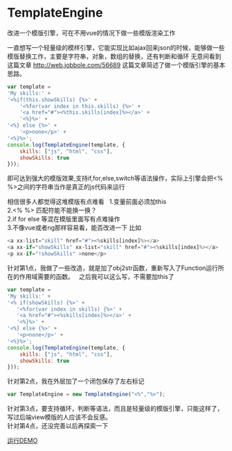# TemplateEngine
改进一个模版引擎，可在不用vue的情况下做一些模版渲染工作

一直想写一个轻量级的模样引擎，它能实现比如ajax回来json的时候，能够做一些模版替换工作，主要是字符串，对象，数组的替换，还有判断和循环
无意间看到这篇文章 http://web.jobbole.com/56689  这篇文章简述了做一个模版引擎的基本思路。  

```javascript
var template =  
'My skills:' +  
'<%if(this.showSkills) {%>' +  
    '<%for(var index in this.skills) {%>' +  
    '<a href="#"><%this.skills[index]%></a>' +  
    '<%}%>' +  
'<%} else {%>' +  
    '<p>none</p>' +  
'<%}%>';  
console.log(TemplateEngine(template, {  
    skills: ["js", "html", "css"],  
    showSkills: true  
}));  
```

即可达到强大的模版效果,支持if,for,else,switch等语法操作，实际上引擎会把<% %>之间的字符串当作是真正的js代码来运行  
  
相信很多人都觉得这堆模版有点难看  
1.变量前面必须加this  
2.<% %> 匹配符能不能换一换？  
2.if for else 等混在模版里面写有点难操作  
3.不像vue或者ng那样容易看，能否改进一下 比如
```javascript
<a xx-list="skill" href="#"><%skills[index]%></a>
<a xx-if="showSkills" xx-list="skill" href="#"><%skills[index]%></a>
<p xx-if="!showSkills" >none</p>
```  

针对第1点，我做了一些改造，就是加了obj2str函数，重新写入了Function运行所在的作用域需要的函数。  
之后我可以这么写，不需要加this了  
```javascript
var template =
'My skills:' +
'<% if(showSkills) {%>' +
   '<%for(var index in skills) {%>' +
   '<a href="#"><%skills[index]%></a>' +
   '<%}%>' +
'<%} else {%>' +
   '<p>none</p>' +
'<%}%>';
console.log(TemplateEngine(template, {
    skills: ["js", "html", "css"],
    showSkills: true
}));
```
针对第2点，我在外层加了一个闭包保存了左右标记  
```javascript
var TemplateEngine = new TemplateEngine("<%","%>");
```  

针对第3点，要支持循环，判断等语法，而且是轻量级的模版引擎，只能这样了，写过后端view模版的人应该不会反感。  
针对第4点，还没完善以后再探索一下

[运行DEMO](http://www.luoyongjie.cn/mygit/TemplateEngine-vue/)
